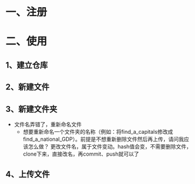 # 一、注册
# 二、使用
## 1、建立仓库
## 2、新建文件
## 3、新建文件夹
- 文件名弄错了，重新命名文件
    - 想要重新命名一个文件夹的名称（例如：将find_a_capitals修改成find_a_national_GDP）。前提是不想重新删除文件然后再上传，请问我应该怎么做？
        更改文件名，属于文件变动。hash值会变，不需要删除文件，clone下来，直接改名，再commit、push就可以了
## 4、上传文件